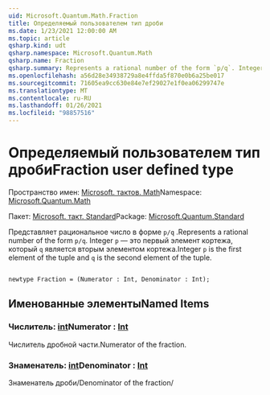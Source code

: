 ```yaml
---
uid: Microsoft.Quantum.Math.Fraction
title: Определяемый пользователем тип дроби
ms.date: 1/23/2021 12:00:00 AM
ms.topic: article
qsharp.kind: udt
qsharp.namespace: Microsoft.Quantum.Math
qsharp.name: Fraction
qsharp.summary: Represents a rational number of the form `p/q`. Integer `p` is the first element of the tuple and `q` is the second element of the tuple.
ms.openlocfilehash: a56d28e34938729a8e4ffda5f870e0b6a25be017
ms.sourcegitcommit: 71605ea9cc630e84e7ef29027e1f0ea06299747e
ms.translationtype: MT
ms.contentlocale: ru-RU
ms.lasthandoff: 01/26/2021
ms.locfileid: "98857516"
---
```

# <a name="fraction-user-defined-type"></a><span data-ttu-id="0fe89-102">Определяемый пользователем тип дроби</span><span class="sxs-lookup"><span data-stu-id="0fe89-102">Fraction user defined type</span></span>

<span data-ttu-id="0fe89-103">Пространство имен: [Microsoft. тактов. Math](xref:Microsoft.Quantum.Math)</span><span class="sxs-lookup"><span data-stu-id="0fe89-103">Namespace: [Microsoft.Quantum.Math](xref:Microsoft.Quantum.Math)</span></span>

<span data-ttu-id="0fe89-104">Пакет: [Microsoft. такт. Standard](https://nuget.org/packages/Microsoft.Quantum.Standard)</span><span class="sxs-lookup"><span data-stu-id="0fe89-104">Package: [Microsoft.Quantum.Standard](https://nuget.org/packages/Microsoft.Quantum.Standard)</span></span>


<span data-ttu-id="0fe89-105">Представляет рациональное число в форме `p/q` .</span><span class="sxs-lookup"><span data-stu-id="0fe89-105">Represents a rational number of the form `p/q`.</span></span> <span data-ttu-id="0fe89-106">Integer `p` — это первый элемент кортежа, который `q` является вторым элементом кортежа.</span><span class="sxs-lookup"><span data-stu-id="0fe89-106">Integer `p` is the first element of the tuple and `q` is the second element of the tuple.</span></span>

```qsharp

newtype Fraction = (Numerator : Int, Denominator : Int);
```



## <a name="named-items"></a><span data-ttu-id="0fe89-107">Именованные элементы</span><span class="sxs-lookup"><span data-stu-id="0fe89-107">Named Items</span></span>

### <a name="numerator--int"></a><span data-ttu-id="0fe89-108">Числитель: [int](xref:microsoft.quantum.lang-ref.int)</span><span class="sxs-lookup"><span data-stu-id="0fe89-108">Numerator : [Int](xref:microsoft.quantum.lang-ref.int)</span></span>

<span data-ttu-id="0fe89-109">Числитель дробной части.</span><span class="sxs-lookup"><span data-stu-id="0fe89-109">Numerator of the fraction.</span></span>
### <a name="denominator--int"></a><span data-ttu-id="0fe89-110">Знаменатель: [int](xref:microsoft.quantum.lang-ref.int)</span><span class="sxs-lookup"><span data-stu-id="0fe89-110">Denominator : [Int](xref:microsoft.quantum.lang-ref.int)</span></span>

<span data-ttu-id="0fe89-111">Знаменатель дроби/</span><span class="sxs-lookup"><span data-stu-id="0fe89-111">Denominator of the fraction/</span></span>